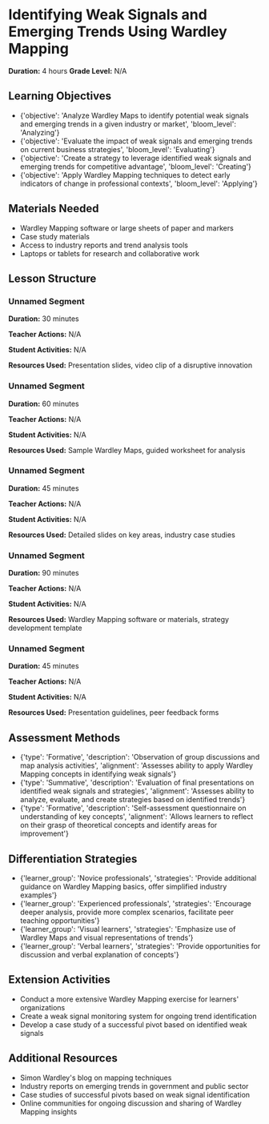 # Identifying Weak Signals and Emerging Trends Using Wardley Mapping

**Duration:** 4 hours
**Grade Level:** N/A

## Learning Objectives
- {'objective': 'Analyze Wardley Maps to identify potential weak signals and emerging trends in a given industry or market', 'bloom_level': 'Analyzing'}
- {'objective': 'Evaluate the impact of weak signals and emerging trends on current business strategies', 'bloom_level': 'Evaluating'}
- {'objective': 'Create a strategy to leverage identified weak signals and emerging trends for competitive advantage', 'bloom_level': 'Creating'}
- {'objective': 'Apply Wardley Mapping techniques to detect early indicators of change in professional contexts', 'bloom_level': 'Applying'}

## Materials Needed
- Wardley Mapping software or large sheets of paper and markers
- Case study materials
- Access to industry reports and trend analysis tools
- Laptops or tablets for research and collaborative work

## Lesson Structure
### Unnamed Segment
**Duration:** 30 minutes

**Teacher Actions:** N/A

**Student Activities:** N/A

**Resources Used:** Presentation slides, video clip of a disruptive innovation

### Unnamed Segment
**Duration:** 60 minutes

**Teacher Actions:** N/A

**Student Activities:** N/A

**Resources Used:** Sample Wardley Maps, guided worksheet for analysis

### Unnamed Segment
**Duration:** 45 minutes

**Teacher Actions:** N/A

**Student Activities:** N/A

**Resources Used:** Detailed slides on key areas, industry case studies

### Unnamed Segment
**Duration:** 90 minutes

**Teacher Actions:** N/A

**Student Activities:** N/A

**Resources Used:** Wardley Mapping software or materials, strategy development template

### Unnamed Segment
**Duration:** 45 minutes

**Teacher Actions:** N/A

**Student Activities:** N/A

**Resources Used:** Presentation guidelines, peer feedback forms

## Assessment Methods
- {'type': 'Formative', 'description': 'Observation of group discussions and map analysis activities', 'alignment': 'Assesses ability to apply Wardley Mapping concepts in identifying weak signals'}
- {'type': 'Summative', 'description': 'Evaluation of final presentations on identified weak signals and strategies', 'alignment': 'Assesses ability to analyze, evaluate, and create strategies based on identified trends'}
- {'type': 'Formative', 'description': 'Self-assessment questionnaire on understanding of key concepts', 'alignment': 'Allows learners to reflect on their grasp of theoretical concepts and identify areas for improvement'}

## Differentiation Strategies
- {'learner_group': 'Novice professionals', 'strategies': 'Provide additional guidance on Wardley Mapping basics, offer simplified industry examples'}
- {'learner_group': 'Experienced professionals', 'strategies': 'Encourage deeper analysis, provide more complex scenarios, facilitate peer teaching opportunities'}
- {'learner_group': 'Visual learners', 'strategies': 'Emphasize use of Wardley Maps and visual representations of trends'}
- {'learner_group': 'Verbal learners', 'strategies': 'Provide opportunities for discussion and verbal explanation of concepts'}

## Extension Activities
- Conduct a more extensive Wardley Mapping exercise for learners' organizations
- Create a weak signal monitoring system for ongoing trend identification
- Develop a case study of a successful pivot based on identified weak signals

## Additional Resources
- Simon Wardley's blog on mapping techniques
- Industry reports on emerging trends in government and public sector
- Case studies of successful pivots based on weak signal identification
- Online communities for ongoing discussion and sharing of Wardley Mapping insights
